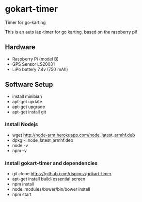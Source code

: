 # gokart-timer
Timer for go-karting

This is an auto lap-timer for go karting, based on the raspberry pi!

## Hardware
* Raspberry Pi (model B)
* GPS Sensor LS20031
* LiPo battery 7.4v (750 mAh)

## Software Setup
* install minibian
* apt-get update
* apt-get upgrade
* apt-get install git

### Install Nodejs
* wget http://node-arm.herokuapp.com/node_latest_armhf.deb
* dpkg -i node_latest_armhf.deb
* node -v
* npm -v

### Install gokart-timer and dependencies
* git clone https://github.com/dspinoz/gokart-timer
* apt-get install build-essential screen
* npm install
* node_modules/bower/bin/bower install
* npm start

